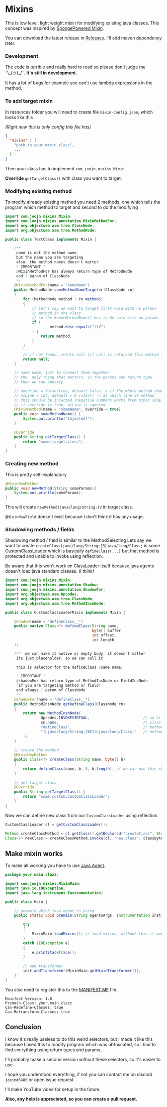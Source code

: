 # Mixins

This is low level, light weight mixin for modifying existing java classes.
This concept was inspired by
[SpongePowered Mixin](https://github.com/SpongePowered/Mixin).

You can download the latest release in [Releases](../../releases).
I'll add maven dependency later.

### Development
The code is terrible and really hard to read so please don't judge me ¯\\\_(ツ)_/¯.
**It's still in development.**

It has a lot of bugs for example you can't use lambda expressions in the method.

### To add target mixin
In resources folder you will need to create file `mixin-config.json`,
which looks like this

*(Right now this is only config this file has)*

```json
{
  "mixins" : [
    "path.to.your.mixin.class",
    ...
  ]
}
```

Then your class has to implement `com.joojn.mixins.Mixin`

**Override** `getTargetClass()` with class you want to target.

### Modifying existing method
To modify already existing method you need 2 methods,
one which tells the program which method to target and second to do the modifying

```java
import com.joojn.mixins.Mixin;
import com.joojn.mixins.annotation.MixinMethodFor;
import org.objectweb.asm.tree.ClassNode;
import org.objectweb.asm.tree.MethodNode;

public class TestClass implements Mixin {

    /**
     name is not the method name,
     but the name you are targeting 
     also, the method names doesn't matter
     ! IMPORTANT !
     @MixinMethodFor has always return type of MethodNode
     and 1 param of ClassNode
     */
    @MixinMethodFor(name = "someName")
    public MethodNode someMethodNameTargeter(ClassNode cn)
    {
        for (MethodNode method : cn.methods) 
        {
            // let's say we want to target first void with no params
            // method in the class
            // so the #someMethodName() has to be void with no params
            if (
                    method.desc.equals("()V")
            ) {
                return method;
            }
        }

        // if not found, return null (if null is returned this method is ignored)
        return null;
    }

    // same name, just to connect them together
    // the  only thing that matters, is the params and return type
    // then we can specify 

    // override = false/true, default false -> if the whole method should be overridden 
    // atLine = int, default = 0 (start) -> at which line of method 
    // this should be injected (negative numbers works from other side => -1 = end)
    // if override is true, atLine is ignored
    @MixinMethod(name = "someName", override = true)
    public void someMethodName() {
        System.out.println("Injected!");
    }

    @Override
    public String getTargetClass() {
        return "some.target.class";
    }
}
```

### Creating new method

This is pretty self-explanatory

```java
@MixinNewMethod
public void newMethod(String someParams){
    System.out.println(someParams);
}
```

This will create `newMethod(java/lang/String;)V` in target class.


`@MixinNewField` doesn't exist because I don't think it has any usage.

### Shadowing methods / fields

Shadowing method / field is similar to the MethodSelecting
Lets say we want to create `createClass(java/lang/String;[B)java/lang/Class;` in some
CustomClassLoader which is basically `defineClass(...)` but that method is protected 
and unable to invoke using reflection.

Be aware that this won't work on ClassLoader itself because java agents doesn't load java standard classes. *(I think)*

```java
import com.joojn.mixins.Mixin;
import com.joojn.mixins.annotation.Shadow;
import com.joojn.mixins.annotation.ShadowFor;
import org.objectweb.asm.Opcodes;
import org.objectweb.asm.tree.ClassNode;
import org.objectweb.asm.tree.MethodInsnNode;

public class CustomClassLoaderMixin implements Mixin {

    @Shadow(name = "defineClass__")
    public native Class<?> defineClass(String name,
                                       byte[] buffer,
                                       int offset,
                                       int length
    );

    /**  we can make it native or empty body, it doesn't matter
     its just placeholder, so we can call it

     this is selector for the defineClass (same name)

     ! IMPORTANT !
     @shadowFor has return type of MethodInsNode or FieldInsNode 
     (if you are targeting method or field)
     and always 1 param of ClassNode
     */
    @ShadowFor(name = "defineClass__")
    public MethodInsnNode getDefineClass(ClassNode cn)
    {
        return new MethodInsnNode(
                Opcodes.INVOKEVIRTUAL,                        // so it's method call
                cn.name,                                      // class name
                "defineClass",                                // method name
                "(Ljava/lang/String;[BII)Ljava/lang/Class;"   // method desc
        );
    }
    
    // create the method
    @MixinNewMethod
    public Class<?> createClass(String name, byte[] b)
    {
        return defineClass(name, b, 0, b.length); // we can use this shadowed method
    }
    
    // get target class
    @Override
    public String getTargetClass() {
        return "some.custom.CustomClassLoader";
    }
}
```

Now we can define new class from our `CustomClassLoader` using reflection.
```java
CustomClassLoader cl = getCustomClassLoader();

Method createClassMethod = cl.getClass().getDeclared("createClass", String.class, byte[].class);
Class<?> newClass = createClassMethod.invoke(cl, "new.class", classByteCode);
```

## Make mixin works
To make all working you have to use [Java Agent](https://www.developer.com/design/what-is-java-agent/).

```java
package your.main.clazz;

import com.joojn.mixins.MixinMain;
import java.io.IOException;
import java.lang.instrument.Instrumentation;

public class Main {

    // premain which java agent is using
    public static void premain(String agentsArgs, Instrumentation inst) {

        try
        {
            MixinMain.loadMixins(); // load mixins, without this it won't work
        } 
        catch (IOException e) 
        {
            e.printStackTrace();
        }
        
        // add transformer
        inst.addTransformer(MixinMain.getMixinTransformer());
    }
}
```

You also need to register this to the [MANIFEST.MF](https://docs.oracle.com/javase/tutorial/deployment/jar/manifestindex.html) file.

```manifest
Manifest-Version: 1.0
Premain-Class: your.main.clazz
Can-Redefine-Classes: true
Can-Retransform-Classes: true

```



## Conclusion
I know it's really useless to do this weird selectors,
but I made it like this because I used this to
modify program which was obfuscated, so I had to
find everything using return types and params.

I'll probably make a second version without these selectors, so it's easier to use.

I hope you understood everything, if not you can contact me 
on discord `joojn#5485` or open issue request.

I'll make YouTube video for setup in the future.

**Also, any help is appreciated, so you can create a pull request.**
